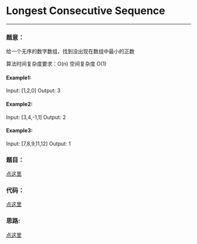 #	Longest Consecutive Sequence
---

### 题意：
给一个无序的数字数组，找到没出现在数组中最小的正数

算法时间复杂度要求：O(n) 空间复杂度 O(1)

#### Example1:
Input: [1,2,0]
Output: 3

#### Example2:
Input: [3,4,-1,1]
Output: 2

#### Example3:
Input: [7,8,9,11,12]
Output: 1


### 题目：
<a href="https://leetcode.com/problems/first-missing-positive/" target="_blank">点这里</a>

### 代码：
<a href="./First_Missing_Positive.js">点这里</a>

### 思路:
<a href="./tips.md">点这里</a>
